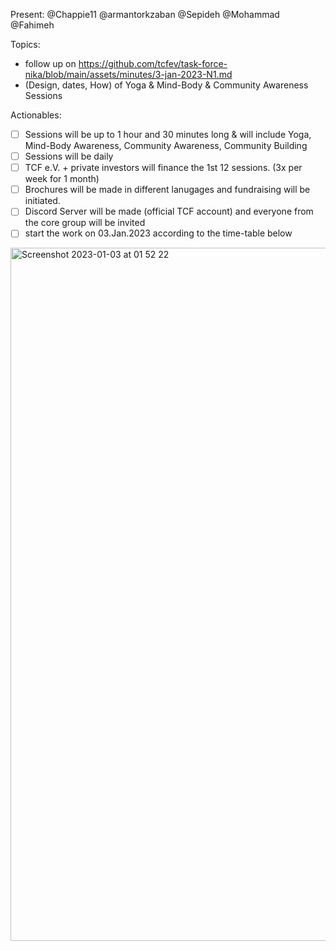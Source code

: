 Present:
@Chappie11 @armantorkzaban @Sepideh @Mohammad @Fahimeh

Topics: 
- follow up on https://github.com/tcfev/task-force-nika/blob/main/assets/minutes/3-jan-2023-N1.md
- (Design, dates, How) of Yoga & Mind-Body & Community Awareness Sessions

Actionables: 
- [ ] Sessions will be up to 1 hour and 30 minutes long & will include Yoga, Mind-Body Awareness, Community Awareness, Community Building
- [ ] Sessions will be daily
- [ ] TCF e.V. + private investors will finance the 1st 12 sessions. (3x per week for 1 month)
- [ ] Brochures will be made in different lanugages and fundraising will be initiated. 
- [ ] Discord Server will be made (official TCF account) and everyone from the core group will be invited
- [ ] start the work on 03.Jan.2023 according to the time-table below

<img width="1109" alt="Screenshot 2023-01-03 at 01 52 22" src="https://user-images.githubusercontent.com/14267933/210287965-0af946bb-bd37-4559-b852-86aac17e63f9.png">
